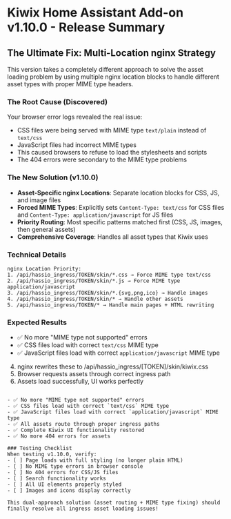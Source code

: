 # Kiwix Home Assistant Add-on v1.10.0 - Release Summary

## The Ultimate Fix: Multi-Location nginx Strategy

This version takes a completely different approach to solve the asset loading problem by using multiple nginx location blocks to handle different asset types with proper MIME type headers.

### The Root Cause (Discovered)
Your browser error logs revealed the real issue:
- CSS files were being served with MIME type `text/plain` instead of `text/css`
- JavaScript files had incorrect MIME types
- This caused browsers to refuse to load the stylesheets and scripts
- The 404 errors were secondary to the MIME type problems

### The New Solution (v1.10.0)
- **Asset-Specific nginx Locations**: Separate location blocks for CSS, JS, and image files
- **Forced MIME Types**: Explicitly sets `Content-Type: text/css` for CSS files and `Content-Type: application/javascript` for JS files
- **Priority Routing**: Most specific patterns matched first (CSS, JS, images, then general assets)
- **Comprehensive Coverage**: Handles all asset types that Kiwix uses

### Technical Details
```
nginx Location Priority:
1. /api/hassio_ingress/TOKEN/skin/*.css → Force MIME type text/css
2. /api/hassio_ingress/TOKEN/skin/*.js → Force MIME type application/javascript  
3. /api/hassio_ingress/TOKEN/skin/*.{svg,png,ico} → Handle images
4. /api/hassio_ingress/TOKEN/skin/* → Handle other assets
5. /api/hassio_ingress/TOKEN/* → Handle main pages + HTML rewriting
```

### Expected Results
- ✅ No more "MIME type not supported" errors
- ✅ CSS files load with correct `text/css` MIME type
- ✅ JavaScript files load with correct `application/javascript` MIME type
4. nginx rewrites these to /api/hassio_ingress/[TOKEN]/skin/kiwix.css
5. Browser requests assets through correct ingress path
6. Assets load successfully, UI works perfectly
```

- ✅ No more "MIME type not supported" errors
- ✅ CSS files load with correct `text/css` MIME type
- ✅ JavaScript files load with correct `application/javascript` MIME type
- ✅ All assets route through proper ingress paths
- ✅ Complete Kiwix UI functionality restored
- ✅ No more 404 errors for assets

### Testing Checklist
When testing v1.10.0, verify:
- [ ] Page loads with full styling (no longer plain HTML)
- [ ] No MIME type errors in browser console
- [ ] No 404 errors for CSS/JS files
- [ ] Search functionality works
- [ ] All UI elements properly styled
- [ ] Images and icons display correctly

This dual-approach solution (asset routing + MIME type fixing) should finally resolve all ingress asset loading issues!
